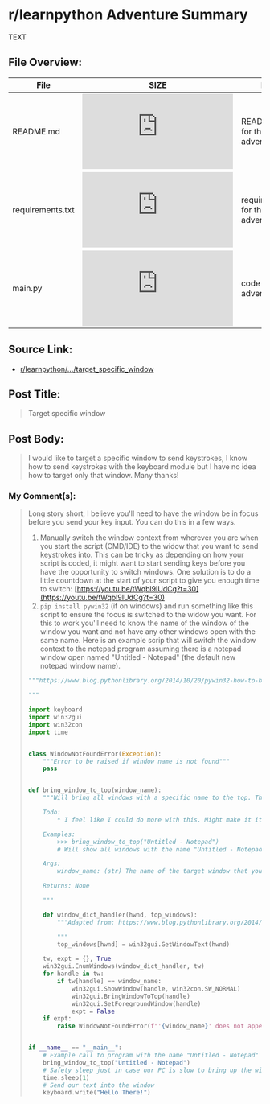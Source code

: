 # r/learnpython Adventure Summary
  TEXT

## File Overview:
  File | SIZE | BRIEF
--- | --- | ---
README.md | ![GitHub file size in bytes](https://img.shields.io/github/size/Phillyclause89/reddit_scripts/target_specific_window/README.md?style=plastic) | README.md file for this adventure.
requirements.txt | ![GitHub file size in bytes](https://img.shields.io/github/size/Phillyclause89/reddit_scripts/target_specific_window/requirements.txt?style=plastic) | requirements.txt for this adventure.
main.py| ![GitHub file size in bytes](https://img.shields.io/github/size/Phillyclause89/reddit_scripts/target_specific_window/main.py?style=plastic) | code for this adventure.
  
## Source Link:
  * [ r/learnpython/.../target_specific_window ]( https://www.reddit.com/r/learnpython/comments/e8u1b6/target_specific_window/ )
  
## Post Title:
  > Target specific window
  
## Post Body:
  > I would like to target a specific window to send keystrokes, I know how to send keystrokes with the keyboard module but I have no idea how to target only that window. Many thanks!

### My Comment(s):
  > Long story short, I believe you'll need to have the window be in focus before you send your key input. You can do this in a few ways.
  > 1) Manually switch the window context from wherever you are when you start the script (CMD/IDE) to the widow that you want to send keystrokes into. This can be tricky as depending on how your script is coded, it might want to start sending keys before you have the opportunity to switch windows. One solution is to do a little countdown at the start of your script to give you enough time to switch: [https://youtu.be/tWqbl9IUdCg?t=30](https://youtu.be/tWqbl9IUdCg?t=30)
  > 2) `pip install pywin32` (if on windows) and run something like this script to ensure the focus is switched to the widow you want. For this to work you'll need to know the name of the window of the window you want and not have any other windows open with the same name. Here is an example scrip that will switch the window context to the notepad program assuming there is a notepad window open named "Untitled - Notepad" (the default new notepad window name).
  > ```python
  > """https://www.blog.pythonlibrary.org/2014/10/20/pywin32-how-to-bring-a-window-to-front/
  > 
  > """
  > 
  > import keyboard
  > import win32gui
  > import win32con
  > import time
  > 
  > 
  > class WindowNotFoundError(Exception):
  >     """Error to be raised if window name is not found"""
  >     pass
  > 
  > 
  > def bring_window_to_top(window_name):
  >     """Will bring all windows with a specific name to the top. The last one to be brought up will be in focus.
  > 
  >     Todo:
  >         * I feel like I could do more with this. Might make it its own module
  > 
  >     Examples:
  >         >>> bring_window_to_top("Untitled - Notepad")
  >         # Will show all windows with the name "Untitled - Notepad"
  > 
  >     Args:
  >         window_name: (str) The name of the target window that you want to bring into focus
  > 
  >     Returns: None
  > 
  >     """
  > 
  >     def window_dict_handler(hwnd, top_windows):
  >         """Adapted from: https://www.blog.pythonlibrary.org/2014/10/20/pywin32-how-to-bring-a-window-to-front/
  > 
  >         """
  >         top_windows[hwnd] = win32gui.GetWindowText(hwnd)
  > 
  >     tw, expt = {}, True
  >     win32gui.EnumWindows(window_dict_handler, tw)
  >     for handle in tw:
  >         if tw[handle] == window_name:
  >             win32gui.ShowWindow(handle, win32con.SW_NORMAL)
  >             win32gui.BringWindowToTop(handle)
  >             win32gui.SetForegroundWindow(handle)
  >             expt = False
  >     if expt:
  >         raise WindowNotFoundError(f"'{window_name}' does not appear to be a window.")
  > 
  > 
  > if __name__ == "__main__":
  >     # Example call to program with the name "Untitled - Notepad" (windows default for new notepad instance) to top
  >     bring_window_to_top("Untitled - Notepad")
  >     # Safety sleep just in case our PC is slow to bring up the window
  >     time.sleep(1)
  >     # Send our text into the window
  >     keyboard.write("Hello There!")
  > ```
